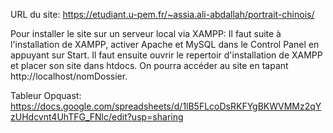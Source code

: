 URL du site: https://etudiant.u-pem.fr/~assia.ali-abdallah/portrait-chinois/

Pour installer le site sur un serveur local via XAMPP: Il faut suite à l'installation de XAMPP, activer Apache et MySQL dans le Control Panel en appuyant sur Start. Il faut ensuite ouvrir le repertoir d'installation de XAMPP et placer son site dans htdocs. On pourra accéder au site en tapant http://localhost/nomDossier.

Tableur Opquast: https://docs.google.com/spreadsheets/d/1lB5FLcoDsRKFYgBKWVMMz2qYzUHdcvnt4UhTFG_FNlc/edit?usp=sharing